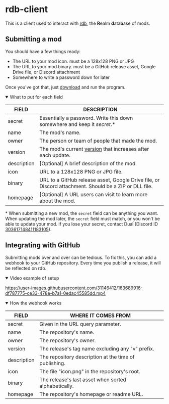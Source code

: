# rdb-client
This is a client used to interact with [rdb](http://rdb.dual-iron.xyz/), the **R**ealm **d**ata**b**ase of mods.

## Submitting a mod
You should have a few things ready:
- The URL to your mod icon. must be a 128x128 PNG or JPG
- The URL to your mod binary. must be a GitHub release asset, Google Drive file, or Discord attachment
- Somewhere to write a password down for later

Once you've got that, just [download](https://github.com/Dual-Iron/rdb-client/releases/latest) and run the program.

<details open>
<summary>What to put for each field</summary>

FIELD|DESCRIPTION
--|--
secret|Essentially a password. Write this down somewhere and keep it *secret*.*
name|The mod's name.
owner|The person or team of people that made the mod.
version|The mod's current [version](https://semver.org/) that increases after each update.
description|[Optional] A brief description of the mod.
icon|URL to a 128x128 PNG or JPG file.
binary|URL to a GitHub release asset, Google Drive file, or Discord attachment. Should be a ZIP or DLL file.
homepage|[Optional] A URL users can visit to learn more about the mod.

\* When submitting a new mod, the `secret` field can be anything you want. When updating the mod later, the `secret` field must match, or you won't be able to update your mod. If you lose your secret, contact Dual (Discord ID [303617148411183105](https://discord.id)).

</details>

## Integrating with GitHub
Submitting mods over and over can be tedious. To fix this, you can add a webhook to your GitHub repository. Every time you publish a release, it will be reflected on rdb.

<details open>
<summary>Video example of setup</summary>  

https://user-images.githubusercontent.com/31146412/163689916-df787775-ce33-478e-b7a1-0edac45585dd.mp4

</details>

<details open>
<summary>How the webhook works</summary>

FIELD|WHERE IT COMES FROM
--|--
secret|Given in the URL query parameter.
name|The repository's name.
owner|The repository's owner.
version|The release's tag name excluding any "v" prefix.
description|The repository description at the time of publishing.
icon|The file "icon.png" in the repository's root.
binary|The release's last asset when sorted alphabetically.
homepage|The repository's homepage or readme URL.

</details>
